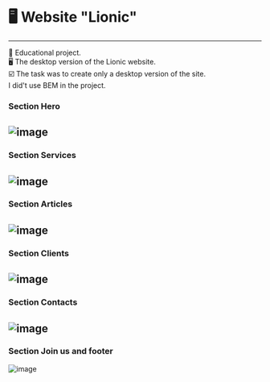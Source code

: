 # 🖥 Website "Lionic"
---
📒 Educational project.  
🖥 The desktop version of the Lionic website.  
☑️ The task was to create only a desktop version of the site.  
I did't use BEM in the project.  

### Section Hero 
![image](https://user-images.githubusercontent.com/101246310/157467823-f56c9178-35b5-415d-90e7-9925de25f41f.png)  
---

### Section Services
![image](https://user-images.githubusercontent.com/101246310/157467915-516493b9-bbe0-460a-a168-dfa07aa133a8.png)
---

### Section Articles
![image](https://user-images.githubusercontent.com/101246310/157468210-7309d934-54d1-4c3e-9fb7-8c3796b13c7f.png)
---

### Section Clients
![image](https://user-images.githubusercontent.com/101246310/157468413-9c0ee7f2-a134-44c9-9490-b3401edd54f4.png)
---

### Section Contacts
![image](https://user-images.githubusercontent.com/101246310/157468598-9f2161f1-5516-4c53-b059-feda9b89ef78.png)
---

### Section Join us and footer
![image](https://user-images.githubusercontent.com/101246310/157468691-7c2b6d59-cee5-4b7b-95be-f48f2f483522.png)







